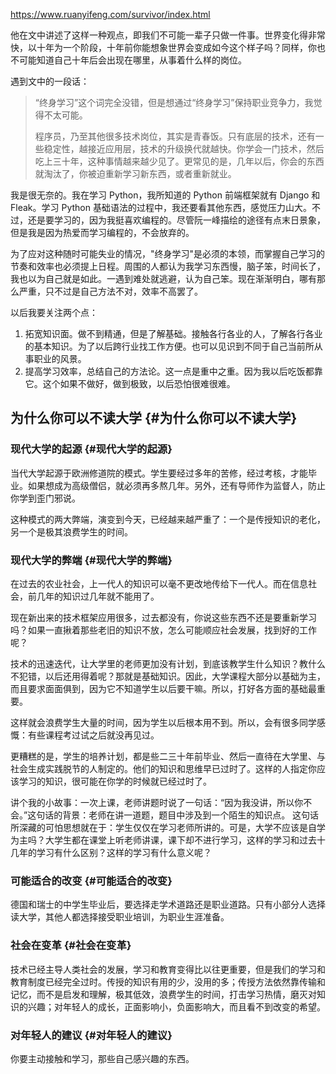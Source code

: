 <https://www.ruanyifeng.com/survivor/index.html>

他在文中讲述了这样一种观点，即我们不可能一辈子只做一件事。世界变化得非常快，以十年为一个阶段，十年前你能想象世界会变成如今这个样子吗？同样，你也不可能知道自己十年后会出现在哪里，从事着什么样的岗位。

遇到文中的一段话：

> “终身学习”这个词完全没错，但是想通过“终身学习”保持职业竞争力，我觉得不太可能。
>
> 程序员，乃至其他很多技术岗位，其实是青春饭。只有底层的技术，还有一些稳定性，越接近应用层，技术的升级换代就越快。你学会一门技术，然后吃上三十年，这种事情越来越少见了。更常见的是，几年以后，你会的东西就淘汰了，你被迫重新学习新东西，或者重新就业。

我是很无奈的。我在学习 Python，我所知道的 Python 前端框架就有 Django 和 Fleak。学习 Python 基础语法的过程中，我还要看其他东西，感觉压力山大。不过，还是要学习的，因为我挺喜欢编程的。尽管阮一峰描绘的途径有点末日景象，但是我是因为热爱而学习编程的，不会放弃的。

为了应对这种随时可能失业的情况，"终身学习"是必须的本领，而掌握自己学习的节奏和效率也必须提上日程。周围的人都认为我学习东西慢，脑子笨，时间长了，我也以为自己就是如此。一遇到难处就逃避，认为自己笨。现在渐渐明白，哪有那么严重，只不过是自己方法不对，效率不高罢了。

以后我要关注两个点：

1.  拓宽知识面。做不到精通，但是了解基础。接触各行各业的人，了解各行各业的基本知识。为了以后跨行业找工作方便。也可以见识到不同于自己当前所从事职业的风景。
2.  提高学习效率，总结自己的方法论。这一点是重中之重。因为我以后吃饭都靠它。这个如果不做好，做到极致，以后恐怕很难很难。


## 为什么你可以不读大学 {#为什么你可以不读大学}


### 现代大学的起源 {#现代大学的起源}

当代大学起源于欧洲修道院的模式。学生要经过多年的苦修，经过考核，才能毕业。如果想成为高级僧侣，就必须再多熬几年。另外，还有导师作为监督人，防止你学到歪门邪说。

这种模式的两大弊端，演变到今天，已经越来越严重了：一个是传授知识的老化，另一个是极其浪费学生的时间。


### 现代大学的弊端 {#现代大学的弊端}

在过去的农业社会，上一代人的知识可以毫不更改地传给下一代人。而在信息社会，前几年的知识过几年就不能用了。

现在新出来的技术框架应用很多，过去都没有，你说这些东西不还是要重新学习吗？如果一直揪着那些老旧的知识不放，怎么可能顺应社会发展，找到好的工作呢？

技术的迅速迭代，让大学里的老师更加没有计划，到底该教学生什么知识？教什么不犯错，以后还用得着呢？那就是基础知识。因此，大学课程大部分以基础为主，而且要求面面俱到，因为它不知道学生以后要干嘛。所以，打好各方面的基础最重要。

这样就会浪费学生大量的时间，因为学生以后根本用不到。所以，会有很多同学感慨：有些课程考过试之后就没再见过。

更糟糕的是，学生的培养计划，都是些二三十年前毕业、然后一直待在大学里、与社会生成实践脱节的人制定的。他们的知识和思维早已过时了。这样的人指定你应该学习的知识，很可能在你学的时候就已经过时了。

讲个我的小故事：一次上课，老师讲题时说了一句话：“因为我没讲，所以你不会。”这句话的背景：老师在讲一道题，题目中涉及到一个陌生的知识点。
  这句话所深藏的可怕思想就在于：学生仅仅在学习老师所讲的。可是，大学不应该是自学为主吗？大学生都在课堂上听老师讲课，课下却不进行学习，这样的学习和过去十几年的学习有什么区别？这样的学习有什么意义呢？


### 可能适合的改变 {#可能适合的改变}

德国和瑞士的中学生毕业后，要选择走学术道路还是职业道路。只有小部分人选择读大学，其他人都选择接受职业培训，为职业生涯准备。


### 社会在变革 {#社会在变革}

技术已经主导人类社会的发展，学习和教育变得比以往更重要，但是我们的学习和教育制度已经完全过时。传授的知识有用的少，没用的多；传授方法依然靠传输和记忆，而不是启发和理解，极其低效，浪费学生的时间，打击学习热情，磨灭对知识的兴趣；对年轻人的成长，正面影响小，负面影响大，而且看不到改变的希望。


### 对年轻人的建议 {#对年轻人的建议}

你要主动接触和学习，那些自己感兴趣的东西。
